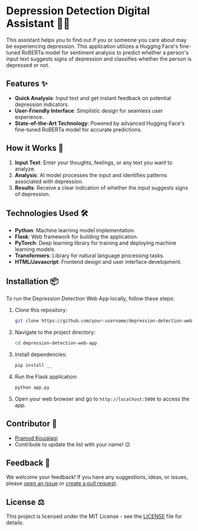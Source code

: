 # Depression Detection Digital Assistant  👩‍⚕️
This assistant helps you to find out if you or someone you care about may be experiencing depression. This application utilizes a Hugging Face's fine-tuned RoBERTa model for sentiment analysis to predict whether a person's input text suggests signs of depression and classifies whether the person is depressed or not.

## Features ✨

- **Quick Analysis**: Input text and get instant feedback on potential depression indicators.
- **User-Friendly Interface**: Simplistic design for seamless user experience.
- **State-of-the-Art Technology**: Powered by advanced Hugging Face's fine-tuned RoBERTa model for accurate predictions.

## How it Works 🧠

1. **Input Text**: Enter your thoughts, feelings, or any text you want to analyze.
2. **Analysis**: AI model processes the input and identifies patterns associated with depression.
3. **Results**: Receive a clear indication of whether the input suggests signs of depression.

<!--## Try it Out! 🚀

[Click here to access the Depression Detection Web App](https://your-app-url.com) and start exploring the power of AI in mental health assessment!
-->
## Technologies Used 🛠️

- **Python**: Machine learning model implementation.
- **Flask**: Web framework for building the application.
- **PyTorch**: Deep learning library for training and deploying machine learning models.
- **Transformers**: Library for natural language processing tasks.
- **HTML/Javascript**: Frontend design and user interface development.

## Installation 📦

To run the Depression Detection Web App locally, follow these steps:

1. Clone this repository:

    ```bash
    git clone https://github.com/your-username/depression-detection-web-app.git
    ```

2. Navigate to the project directory:

    ```bash
    cd depression-detection-web-app
    ```

3. Install dependencies:

    ```bash
    pip install __
    ```

4. Run the Flask application:

    ```bash
    python app.py
    ```

5. Open your web browser and go to `http://localhost:5000` to access the app.

## Contributor 🤝

- [Pramod Koujalagi](https://github.com/pramodkoujalagi)
- Contribute to update the list with your name! 😉

## Feedback 💬

We welcome your feedback! If you have any suggestions, ideas, or issues, please [open an issue](https://github.com/your-username/depression-detection-web-app/issues) or [create a pull request](https://github.com/your-username/depression-detection-web-app/pulls).

## License ⚖️

This project is licensed under the MIT License - see the [LICENSE](LICENSE) file for details.
